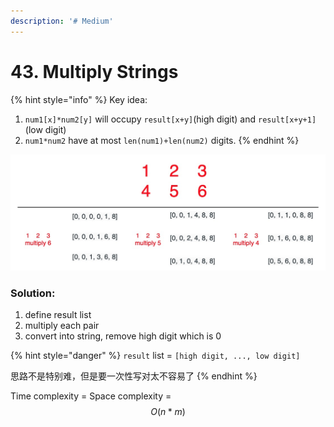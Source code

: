 ```yaml
---
description: '# Medium'
---
```


# 43. Multiply Strings

{% hint style="info" %}
Key idea: 

1. `num1[x]*num2[y]` will occupy `result[x+y]`\(high digit\) and `result[x+y+1]`\(low digit\)
2. `num1*num2` have at most `len(num1)+len(num2)` digits.
{% endhint %}

![](.gitbook/assets/1600739843184.jpg)

### Solution:

1. define result list
2. multiply each pair
3. convert into string, remove high digit which is 0

{% hint style="danger" %}
`result` list = `[high digit, ..., low digit]`

思路不是特别难，但是要一次性写对太不容易了
{% endhint %}

Time complexity = Space complexity = $$O(n*m)$$ 

